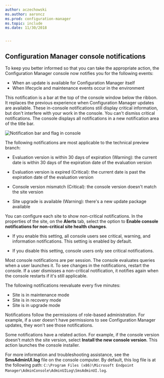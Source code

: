```yaml
---
author: aczechowski
ms.author: aaroncz
ms.prod: configuration-manager
ms.topic: include
ms.date: 11/30/2018


---
```


## <a name="bkmk_notify"></a> Configuration Manager console notifications
<!--1318035-->
To keep you better informed so that you can take the appropriate action, the Configuration Manager console now notifies you for the following events:
- When an update is available for Configuration Manager itself
- When lifecycle and maintenance events occur in the environment

This notification is a bar at the top of the console window below the ribbon. It replaces the previous experience when Configuration Manager updates are available. These in-console notifications still display critical information, but don't interfere with your work in the console. You can't dismiss critical notifications. The console displays all notifications in a new notification area of the title bar. 

![Notification bar and flag in console](../../media/1318035-notify-eval-version-expired.png)

The following notifications are most applicable to the technical preview branch:  

- Evaluation version is within 30 days of expiration (Warning): the current date is within 30 days of the expiration date of the evaluation version  

- Evaluation version is expired (Critical): the current date is past the expiration date of the evaluation version  

- Console version mismatch (Critical): the console version doesn't match the site version  

- Site upgrade is available (Warning): there's a new update package available  


You can configure each site to show non-critical notifications. In the properties of the site, on the **Alerts** tab, select the option to **Enable console notifications for non-critical site health changes**. 

- If you enable this setting, all console users see critical, warning, and information notifications. This setting is enabled by default.  

- If you disable this setting, console users only see critical notifications.  

Most console notifications are per session. The console evaluates queries when a user launches it. To see changes in the notifications, restart the console. If a user dismisses a non-critical notification, it notifies again when the console restarts if it's still applicable. 

The following notifications reevaluate every five minutes:
- Site is in maintenance mode  
- Site is in recovery mode  
- Site is in upgrade mode  

Notifications follow the permissions of role-based administration. For example, if a user doesn't have permissions to see Configuration Manager updates, they won't see those notifications.

Some notifications have a related action. For example, if the console version doesn't match the site version, select **Install the new console version**. This action launches the console installer. 

For more information and troubleshooting assistance, see the **SmsAdminUI.log** file on the console computer. By default, this log file is at the following path: `C:\Program Files (x86)\Microsoft Endpoint Manager\AdminConsole\AdminUILog\SmsAdminUI.log`.

